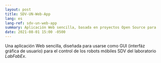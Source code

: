 ```yaml
---
layout: post
title: SDV-UN-Web-App
lang: es
lang-ref: sdv-un-web-app
summary: Aplicación Web sencilla, basada en proyectos Open Source para el control de robots móbiles autónomos.
date: 2021-08-01 15:00 -0500
---
```


Una aplicación Web sencilla, diseñada para usarse como GUI (interfáz gráfica de usuario) para el control de los robots móbiles SDV del laboratorio *LabFabEx*.

